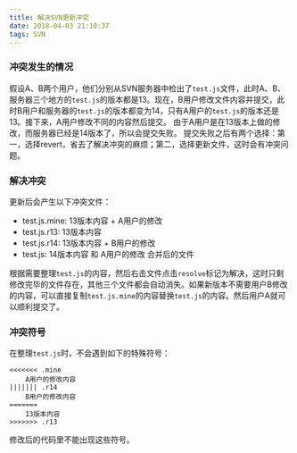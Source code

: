 ```yaml
---
title: 解决SVN更新冲突
date: 2018-04-03 21:10:37
tags: SVN
---
```

### 冲突发生的情况
假设A、B两个用户，他们分别从SVN服务器中检出了`test.js`文件，此时A、B、服务器三个地方的`test.js`的版本都是13。现在，B用户修改文件内容并提交，此时B用户和服务器的`test.js`的版本都变为14，只有A用户的`test.js`的版本还是13。接下来，A用户修改不同的内容然后提交。
由于A用户是在13版本上做的修改，而服务器已经是14版本了，所以会提交失败。
提交失败之后有两个选择：第一，选择revert，省去了解决冲突的麻烦；第二，选择更新文件，这时会有冲突问题。

<!-- more -->
### 解决冲突
更新后会产生以下冲突文件：
* test.js.mine: 13版本内容 + A用户的修改
* test.js.r13: 13版本内容
* test.js.r14: 13版本内容 + B用户的修改
* test.js: 14版本内容 和 A用户的修改 合并后的文件

根据需要整理`test.js`的内容，然后右击文件点击`resolve`标记为解决，这时只剩修改完毕的文件存在，其他三个文件都会自动消失。如果新版本不需要用户B修改的内容，可以直接复制`test.js.mine`的内容替换`test.js`的内容。然后用户A就可以顺利提交了。

### 冲突符号
在整理`test.js`时，不会遇到如下的特殊符号：
```
<<<<<<< .mine
    A用户的修改内容
||||||| .r14
    B用户的修改内容
=======
    13版本内容
>>>>>>> .r13
```
修改后的代码里不能出现这些符号。
